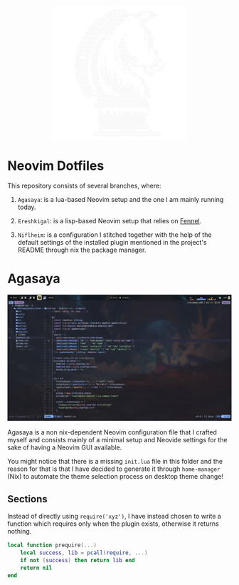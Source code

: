<p align="center">
  <img src="./assets/main/png/knight-chess.png" alt="Knight (Chess)" width="300" height="300"/>
</p>

# Neovim Dotfiles

This repository consists of several branches, where:

1. `Agasaya`: is a lua-based Neovim setup and the one I am mainly running today.

2. `Ereshkigal`: is a lisp-based Neovim setup that relies on [Fennel](https://fennel-lang.org/).

3. `Niflheim`: is a configuration I stitched together with the help of the default
   settings of the installed plugin mentioned in the project's README through nix the package manager.

# Agasaya

![Agasaya](./assets/themes/png/kanagawa.png)

Agasaya is a non nix-dependent Neovim configuration file that I crafted myself
and consists mainly of a minimal setup and Neovide settings for the sake of
having a Neovim GUI available.

You might notice that there is a missing `init.lua` file in this folder and the
reason for that is that I have decided to generate it through `home-manager`
(Nix) to automate the theme selection process on desktop theme change!

## Sections

Instead of directly using `require('xyz')`, I have instead chosen to write a
function which requires only when the plugin exists, otherwise it returns
nothing.

```lua
local function prequire(...)
    local success, lib = pcall(require, ...)
    if not (success) then return lib end
    return nil
end
